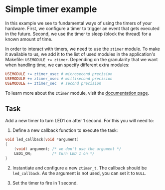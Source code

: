 # Simple timer example

In this example we see to fundamental ways of using the timers of your hardware.
First, we configure a timer to trigger an event that gets executed in the future.
Second, we use the timer to sleep (block the thread) for a known amount of time.

In order to interact with timers, we need to use the `ztimer` module. To make it
available to us, we add it to the list of used modules in the application's
Makefile: `USEMODULE += ztimer`. Depending on the granularity that we want when
handling time, we can specify different extra modules:

```Makefile
USEMODULE += ztimer_usec # microsecond precision
USEMODULE += ztimer_msec # millisecond precision
USEMODULE += ztimer_sec  # second precision
```

To learn more about the `ztimer` module, visit the [documentation page](https://doc.riot-os.org/group__sys__ztimer.html).

## Task

Add a new timer to turn LED1 on after 1 second. For this you will need to:
1. Define a new callback function to execute the task:
```C
void led_callback(void *argument)
{
    (void) argument; /* we don't use the argument */
    LED1_ON;         /* turn LED 1 on */
}
```

2. Instantiate and configure a new `ztimer_t`. The callback should be `led_callback`. As the
argument is not used, you can set it to `NULL`.

3. Set the timer to fire in 1 second.
